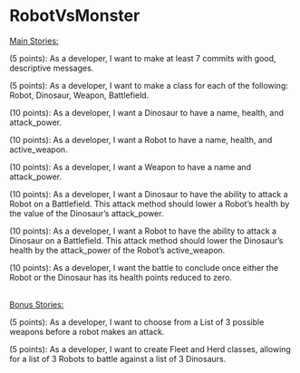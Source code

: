 # RobotVsMonster

<u>Main Stories:</u>

(5 points): As a developer, I want to make at least 7 commits with good, descriptive messages. 

(5 points): As a developer, I want to make a class for each of the following: Robot, Dinosaur, Weapon, Battlefield. 

(10 points): As a developer, I want a Dinosaur to have a name, health, and attack_power.

(10 points): As a developer, I want a Robot to have a name, health, and active_weapon.

(10 points): As a developer, I want a Weapon to have a name and attack_power. 

(10 points): As a developer, I want a Dinosaur to have the ability to attack a Robot on a Battlefield. This attack method should lower a Robot’s health by the value of the Dinosaur’s attack_power. 

(10 points): As a developer, I want a Robot to have the ability to attack a Dinosaur on a Battlefield. This attack method should lower the Dinosaur’s health by the attack_power of the Robot’s active_weapon. 

(10 points): As a developer, I want the battle to conclude once either the Robot or the Dinosaur has its health points reduced to zero.
 
<br />
<u>Bonus Stories:</u>

(5 points): As a developer, I want to choose from a List of 3 possible weapons before a robot makes an attack. 

(5 points): As a developer, I want to create Fleet and Herd classes, allowing for a list of 3 Robots to battle against a list of 3 Dinosaurs.